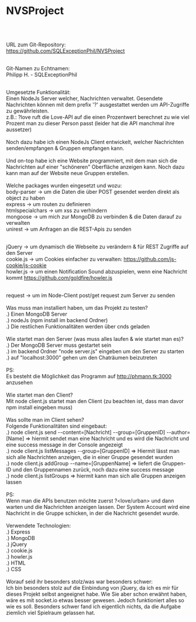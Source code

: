 # NVSProject

<br><br>

URL zum Git-Repository:
<br>
https://github.com/SQLExceptionPhil/NVSProject
<br><br>

Git-Namen zu Echtnamen:
<br>
Philipp H. - SQLExceptionPhil
<br><br>

Umgesetzte Funktionalität:
<br>
Einen NodeJs Server welcher, Nachrichten verwaltet. Gesendete Nachrichten können mit dem prefix '?' ausgestattet werden um API-Zugriffe zu gewährleisten. <br>
z.B.: ?love <name> ruft die Love-API auf die einen Prozentwert berechnet zu wie viel Prozent man zu dieser Person passt (leider hat die API manchmal ihre aussetzer) <br><br>
Noch dazu habe ich einen NodeJs Client entwickelt, welcher Nachrichten senden/empfangen & Gruppen empfangen kann. <br><br>
Und on-top habe ich eine Website programmiert, mit dem man sich die Nachrichten auf einer "schöneren" Oberfläche anzeigen kann. Noch dazu kann man auf der Website neue Gruppen erstellen.
<br><br>
Welche packages wurden eingesetzt und wozu:
<br>
body-parser -> um die Daten die über POST gesendet werden direkt als object zu haben <br>
express -> um routen zu definieren <br>
htmlspecialchars -> um xss zu verhindern <br>
mongoose -> um mich zur MongoDB zu verbinden & die Daten darauf zu verwalten<br>
unirest -> um Anfragen an die REST-Apis zu senden <br><br>

jQuery -> um dynamisch die Webseite zu verändern & für REST Zugriffe auf den Server <br>
cookie.js -> um Cookies einfacher zu verwalten: https://github.com/js-cookie/js-cookie<br>
howler.js -> um einen Notification Sound abzuspielen, wenn eine Nachricht kommt https://github.com/goldfire/howler.js<br><br>

request -> um im Node-Client post/get request zum Server zu senden
<br><br>
Was muss man installiert haben, um das Projekt zu testen?
<br>
.) Einen MongoDB Server <br>
.) nodeJs (npm install im backend Ordner) <br>
.) Die restlichen Funktionalitäten werden über cnds geladen
<br><br>
Wie startet man den Server (was muss alles laufen & wie startet man es)?
<br>
.) Der MongoDB Server muss gestartet sein <br>
.) im backend Ordner "node server.js" eingeben um den Server zu starten <br>
.) auf "localhost:3000" gehen um den Chaträumen beizutreten <br>
<br>
PS:<br>
Es besteht die Möglichkeit das Programm auf http://phmann.tk:3000 anzusehen
<br><br>
Wie startet man den Client?
<br>
Mit node client.js startet man den Client (zu beachten ist, dass man davor npm install eingeben muss)
<br><br>
Was sollte man im Client sehen?
<br>
Folgende Funktionalitäten sind eingebaut: <br>
.) node client.js send --content=[Nachricht] --group=[GruppenID] --author=[Name] => hiermit sendet man eine Nachricht und es wird die Nachricht und eine success message in der Console angezeigt <br>
.) node client.js listMessages --group=[GruppenID] => Hiermit lässt man sich alle Nachrichten anzeigen, die in einer Gruppe gesendet wurden <br>
.) node client.js addGroup --name=[GruppenName] => liefert die Gruppen-ID und den Gruppennamen zurück, noch dazu eine success message <br>
.) node client.js listGroups => hiermit kann man sich alle Gruppen anzeigen lassen<br><br>
PS:<br>
Wenn man die APIs benutzen möchte zuerst ?<love/urban> und dann warten und die Nachrichten anzeigen lassen. Der System Account wird eine Nachricht in die Gruppe schicken, in der die Nachricht gesendet wurde.
<br><br>
Verwendete Technologien:
<br>
.) Express <br>
.) MongoDB <br>
.) jQuery <br>
.) cookie.js <br>
.) howler.js <br>
.) HTML <br>
.) CSS
<br><br>
Worauf seid ihr besonders stolz/was war besonders schwer:
<br>
Ich bin besonders stolz auf die Einbindung von jQuery, da ich es mir für dieses Projekt selbst angeeignet habe. Wie Sie aber schon erwähnt haben, wäre es mit socket.io etwas besser gewesen. Jedoch funktioniert alles so wie es soll. Besonders schwer fand ich eigentlich nichts, da die Aufgabe ziemlich viel Spielraum gelassen hat.
